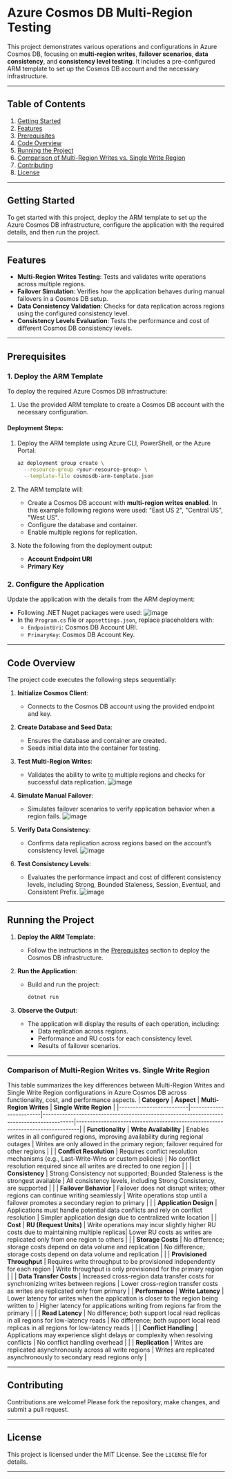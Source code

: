 # Azure Cosmos DB Multi-Region Testing

This project demonstrates various operations and configurations in Azure Cosmos DB, focusing on **multi-region writes**, **failover scenarios**, **data consistency**, and **consistency level testing**. It includes a pre-configured ARM template to set up the Cosmos DB account and the necessary infrastructure.

---

## **Table of Contents**
1. [Getting Started](#getting-started)
2. [Features](#features)
3. [Prerequisites](#prerequisites)
4. [Code Overview](#code-overview)
5. [Running the Project](#running-the-project)
6. [Comparison of Multi-Region Writes vs. Single Write Region](https://github.com/jvargh/azurescripts/blob/main/cosmos-multiregion-tester/README.md#comparison-of-multi-region-writes-vs-single-write-region)
7. [Contributing](#contributing)
8. [License](#license)

---

## **Getting Started**
To get started with this project, deploy the ARM template to set up the Azure Cosmos DB infrastructure, configure the application with the required details, and then run the project.

---

## **Features**
- **Multi-Region Writes Testing**: Tests and validates write operations across multiple regions.
- **Failover Simulation**: Verifies how the application behaves during manual failovers in a Cosmos DB setup.
- **Data Consistency Validation**: Checks for data replication across regions using the configured consistency level.
- **Consistency Levels Evaluation**: Tests the performance and cost of different Cosmos DB consistency levels.

---

## **Prerequisites**

### **1. Deploy the ARM Template**
To deploy the required Azure Cosmos DB infrastructure:
1. Use the provided ARM template to create a Cosmos DB account with the necessary configuration.

#### Deployment Steps:
1. Deploy the ARM template using Azure CLI, PowerShell, or the Azure Portal:
   ```bash
   az deployment group create \
     --resource-group <your-resource-group> \
     --template-file cosmosdb-arm-template.json
   ```
2. The ARM template will:
   - Create a Cosmos DB account with **multi-region writes enabled**. In this example following regions were used: "East US 2", "Central US", "West US".
   - Configure the database and container.
   - Enable multiple regions for replication.

3. Note the following from the deployment output:
   - **Account Endpoint URI**
   - **Primary Key**

### **2. Configure the Application**
Update the application with the details from the ARM deployment:
- Following .NET Nuget packages were used:
![image](https://github.com/user-attachments/assets/e251a8ec-5be6-444e-857c-8876490e700f)
- In the `Program.cs` file or `appsettings.json`, replace placeholders with:
  - `EndpointUri`: Cosmos DB Account URI.
  - `PrimaryKey`: Cosmos DB Account Key.

---

## **Code Overview**
The project code executes the following steps sequentially:

1. **Initialize Cosmos Client**:
   - Connects to the Cosmos DB account using the provided endpoint and key.

2. **Create Database and Seed Data**:
   - Ensures the database and container are created.
   - Seeds initial data into the container for testing.

3. **Test Multi-Region Writes**:
   - Validates the ability to write to multiple regions and checks for successful data replication.
![image](https://github.com/user-attachments/assets/c4e1419c-f3c0-44cc-84c0-406e557d3e47)

4. **Simulate Manual Failover**:
   - Simulates failover scenarios to verify application behavior when a region fails.
![image](https://github.com/user-attachments/assets/156bab24-838d-4066-844b-d5e5f0f13527)

5. **Verify Data Consistency**:
   - Confirms data replication across regions based on the account’s consistency level.
![image](https://github.com/user-attachments/assets/1323610c-e6da-40ee-9147-197e76c580bc)

6. **Test Consistency Levels**:
   - Evaluates the performance impact and cost of different consistency levels, including Strong, Bounded Staleness, Session, Eventual, and Consistent Prefix.
![image](https://github.com/user-attachments/assets/ad93776f-a65e-4b87-832f-732fa611cb7d)

---

## **Running the Project**

1. **Deploy the ARM Template**:
   - Follow the instructions in the [Prerequisites](#prerequisites) section to deploy the Cosmos DB infrastructure.

2. **Run the Application**:
   - Build and run the project:
     ```bash
     dotnet run
     ```

3. **Observe the Output**:
   - The application will display the results of each operation, including:
     - Data replication across regions.
     - Performance and RU costs for each consistency level.
     - Results of failover scenarios.

---

### **Comparison of Multi-Region Writes vs. Single Write Region**
This table summarizes the key differences between Multi-Region Writes and Single Write Region configurations in Azure Cosmos DB across functionality, cost, and performance aspects.
| **Category**           | **Aspect**             | **Multi-Region Writes**                                                                 | **Single Write Region**                                                       |
|-------------------------|------------------------|-----------------------------------------------------------------------------------------|-------------------------------------------------------------------------------|
| **Functionality**       | **Write Availability** | Enables writes in all configured regions, improving availability during regional outages | Writes are only allowed in the primary region; failover required for other regions |
|                         | **Conflict Resolution** | Requires conflict resolution mechanisms (e.g., Last-Write-Wins or custom policies)       | No conflict resolution required since all writes are directed to one region   |
|                         | **Consistency**       | Strong Consistency not supported; Bounded Staleness is the strongest available          | All consistency levels, including Strong Consistency, are supported          |
|                         | **Failover Behavior** | Failover does not disrupt writes; other regions can continue writing seamlessly         | Write operations stop until a failover promotes a secondary region to primary |
|                         | **Application Design** | Applications must handle potential data conflicts and rely on conflict resolution        | Simpler application design due to centralized write location                 |
| **Cost**               | **RU (Request Units)** | Write operations may incur slightly higher RU costs due to maintaining multiple replicas| Lower RU costs as writes are replicated only from one region to others       |
|                         | **Storage Costs**     | No difference; storage costs depend on data volume and replication                      | No difference; storage costs depend on data volume and replication           |
|                         | **Provisioned Throughput** | Requires write throughput to be provisioned independently for each region              | Write throughput is only provisioned for the primary region                 |
|                         | **Data Transfer Costs** | Increased cross-region data transfer costs for synchronizing writes between regions    | Lower cross-region transfer costs as writes are replicated only from primary |
| **Performance**         | **Write Latency**     | Lower latency for writes when the application is closer to the region being written to  | Higher latency for applications writing from regions far from the primary    |
|                         | **Read Latency**      | No difference; both support local read replicas in all regions for low-latency reads    | No difference; both support local read replicas in all regions for low-latency reads |
|                         | **Conflict Handling** | Applications may experience slight delays or complexity when resolving conflicts         | No conflict handling overhead                                                |
|                         | **Replication**       | Writes are replicated asynchronously across all write regions                           | Writes are replicated asynchronously to secondary read regions only          | 

---

## **Contributing**
Contributions are welcome! Please fork the repository, make changes, and submit a pull request.

---

## **License**
This project is licensed under the MIT License. See the `LICENSE` file for details.

---

